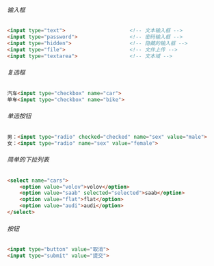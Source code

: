 ###### 输入框

```html
<input type="text">						<!-- 文本输入框 -->
<input type="password">					<!-- 密码输入框 -->
<input type="hidden">					<!-- 隐藏的输入框 -->
<input type="file">						<!-- 文件上传 -->
<input type="textarea">					<!-- 文本域 -->
```

###### 复选框

```html
汽车<input type="checkbox" name="car">
单车<input type="checkbox" name="bike">
```

###### 单选按钮

```html
男：<input type="radio" checked="checked" name="sex" value="male">
女：<input type="radio" name="sex" value="female">
```

###### 简单的下拉列表

```html
<select name="cars">
    <option value="volov">volov</option>
    <option value="saab" selected="selected">saab</option>
    <option value="flat">flat</option>
    <option value="audi">audi</option>
</select>
```

###### 按钮

```html
<input type="button" value="取消">
<input type="submit" value="提交">
```

